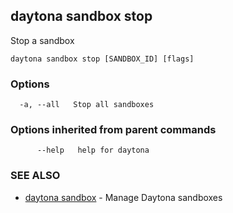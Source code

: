 ## daytona sandbox stop

Stop a sandbox

```
daytona sandbox stop [SANDBOX_ID] [flags]
```

### Options

```
  -a, --all   Stop all sandboxes
```

### Options inherited from parent commands

```
      --help   help for daytona
```

### SEE ALSO

- [daytona sandbox](daytona_sandbox.md) - Manage Daytona sandboxes
